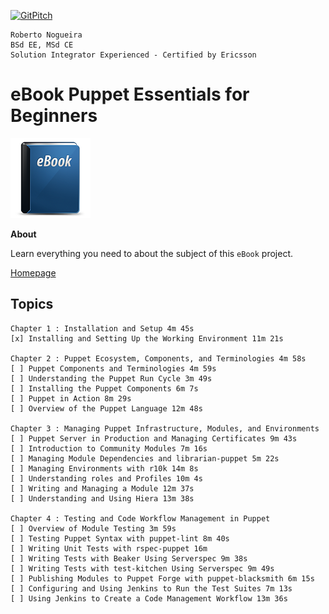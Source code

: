 [![GitPitch](https://gitpitch.com/assets/badge.svg)](https://gitpitch.com/enogrob/ebook-puppet-essentials-for-beginners)
```
Roberto Nogueira  
BSd EE, MSd CE
Solution Integrator Experienced - Certified by Ericsson
```
# eBook Puppet Essentials for Beginners

![ebook image](assets/ebook.png)

**About**

Learn everything you need to about the subject of this `eBook` project.

[Homepage](https://learning.oreilly.com/videos/puppet-essentials-for/9781788299213)

## Topics
```
Chapter 1 : Installation and Setup 4m 45s
[x] Installing and Setting Up the Working Environment 11m 21s

Chapter 2 : Puppet Ecosystem, Components, and Terminologies 4m 58s
[ ] Puppet Components and Terminologies 4m 59s
[ ] Understanding the Puppet Run Cycle 3m 49s
[ ] Installing the Puppet Components 6m 7s
[ ] Puppet in Action 8m 29s
[ ] Overview of the Puppet Language 12m 48s

Chapter 3 : Managing Puppet Infrastructure, Modules, and Environments
[ ] Puppet Server in Production and Managing Certificates 9m 43s
[ ] Introduction to Community Modules 7m 16s
[ ] Managing Module Dependencies and librarian-puppet 5m 22s
[ ] Managing Environments with r10k 14m 8s
[ ] Understanding roles and Profiles 10m 4s
[ ] Writing and Managing a Module 12m 37s
[ ] Understanding and Using Hiera 13m 38s

Chapter 4 : Testing and Code Workflow Management in Puppet
[ ] Overview of Module Testing 3m 59s
[ ] Testing Puppet Syntax with puppet-lint 8m 40s
[ ] Writing Unit Tests with rspec-puppet 16m
[ ] Writing Tests with Beaker Using Serverspec 9m 38s
[ ] Writing Tests with test-kitchen Using Serverspec 9m 49s
[ ] Publishing Modules to Puppet Forge with puppet-blacksmith 6m 15s
[ ] Configuring and Using Jenkins to Run the Test Suites 7m 13s
[ ] Using Jenkins to Create a Code Management Workflow 13m 36s
```
